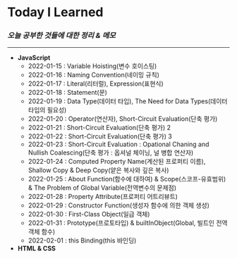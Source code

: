 # Today I Learned #

### _오늘 공부한 것들에 대한 정리 & 메모_ ###

------------
+ **JavaScript**
  + 2022-01-15 : Variable Hoisting(변수 호이스팅)
  + 2022-01-16 : Naming Convention(네이밍 규칙)
  + 2022-01-17 : Literal(리터럴), Expression(표현식)
  + 2022-01-18 : Statement(문)
  + 2022-01-19 : Data Type(데이터 타입), The Need for Data Types(데이터 타입의 필요성)
  + 2022-01-20 : Operator(연산자), Short-Circuit Evaluation(단축 평가)
  + 2022-01-21 : Short-Circuit Evaluation(단축 평가) 2
  + 2022-01-22 : Short-Circuit Evaluation(단축 평가) 3
  + 2022-01-23 : Short-Circuit Evaluation : Opational Chaning and Nullish Coalescing(단축 평가 : 옵셔널 체이닝, 널 병합 연산자)
  + 2022-01-24 : Computed Property Name(계산된 프로퍼티 이름), Shallow Copy & Deep Copy(얕은 복사와 깊은 복사)
  + 2022-01-25 : About Function(함수에 대하여) & Scope(스코프-유효범위) & The Problem of Global Variable(전역변수의 문제점)
  + 2022-01-28 : Property Attribute(프로퍼티 어트리뷰트)
  + 2022-01-29 : Constructor Function(생성자 함수에 의한 객체 생성)
  + 2022-01-30 : First-Class Object(일급 객체)
  + 2022-01-31 : Prototype(프로토타입) & builtInObject(Global, 빌트인 전역 객체 함수)
  + 2022-02-01 : this Binding(this 바인딩)
+ **HTML & CSS**